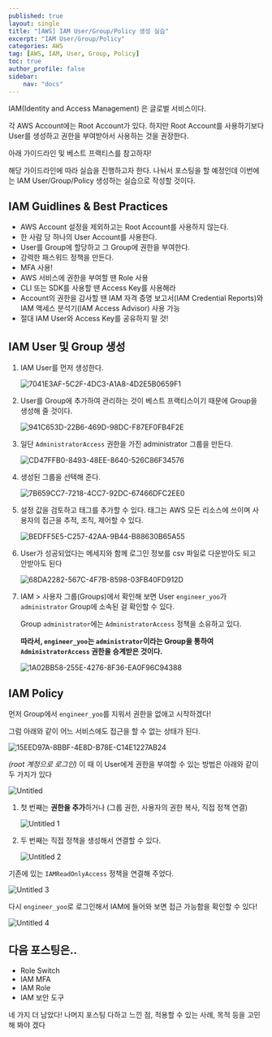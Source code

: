 ```yaml
---
published: true
layout: single
title: "[AWS] IAM User/Group/Policy 생성 실습"
excerpt: "IAM User/Group/Policy"
categories: AWS
tag: [AWS, IAM, User, Group, Policy]
toc: true
author_profile: false
sidebar:
    nav: "docs"
---
```


IAM(Identity and Access Management) 은 글로벌 서비스이다.

각 AWS Account에는 Root Account가 있다. 하지만 Root Account를 사용하기보다 User를 생성하고 권한을 부여받아서 사용하는 것을 권장한다.

아래 가이드라인 및 베스트 프랙티스를 참고하자!

해당 가이드라인에 따라 실습을 진행하고자 한다. 나눠서 포스팅을 할 예정인데 이번에는 IAM User/Group/Policy 생성하는 실습으로 작성할 것이다.

## IAM Guidlines & Best Practices

- AWS Account 설정을 제외하고는 Root Account를 사용하지 않는다.
- 한 사람 당 하나의 User Account를 사용한다.
- User를 Group에 할당하고 그 Group에 권한을 부여한다.
- 강력한 패스워드 정책을 만든다.
- MFA 사용!
- AWS 서비스에 권한을 부여할 땐 Role 사용
- CLI 또는 SDK를 사용할 땐 Access Key를 사용해라
- Account의 권한을 감사할 땐 IAM 자격 증명 보고서(IAM Credential Reports)와 IAM 액세스 분석기(IAM Access Advisor) 사용 가능
- 절대 IAM User와 Access Key를 공유하지 말 것!

## IAM User 및 Group 생성

1. IAM User를 먼저 생성한다.
    
    ![7041E3AF-5C2F-4DC3-A1A8-4D2E5B0659F1](https://github.com/gain-yoo/gain-yoo.github.io/assets/100563973/26855556-5dad-4238-8178-5581aa2db39d)
    
2. User를 Group에 추가하여 관리하는 것이 베스트 프랙티스이기 때문에 Group을 생성해 줄 것이다.
    
    ![941C653D-22B6-469D-98DC-F87EF0FB4F2E](https://github.com/gain-yoo/gain-yoo.github.io/assets/100563973/15443819-284a-4394-bbe7-e1e5c7ae6150)
    
3. 일단 `AdministratorAccess` 권한을 가진 administrator 그룹을 만든다.
    
    ![CD47FFB0-8493-48EE-8640-526C86F34576](https://github.com/gain-yoo/gain-yoo.github.io/assets/100563973/ccedd42b-67a9-4ec7-98a6-6fa32d75162b)
    
4. 생성된 그룹을 선택해 준다.
    
    ![7B659CC7-7218-4CC7-92DC-67466DFC2EE0](https://github.com/gain-yoo/gain-yoo.github.io/assets/100563973/19421828-53c6-4091-a759-ce8bacfb315d)
    
5. 설정 값을 검토하고 태그를 추가할 수 있다. 태그는 AWS 모든 리소스에 쓰이며 사용자의 접근을 추적, 조직, 제어할 수 있다.
    
    ![BEDFF5E5-C257-42AA-9B44-B88630B65A55](https://github.com/gain-yoo/gain-yoo.github.io/assets/100563973/e102755e-96c9-45cd-902f-be3670006edd)
    
6. User가 성공되었다는 메세지와 함께 로그인 정보를 csv 파일로 다운받아도 되고 안받아도 된다
    
    ![68DA2282-567C-4F7B-8598-03FB40FD912D](https://github.com/gain-yoo/gain-yoo.github.io/assets/100563973/64bc090e-656f-4d6b-94d0-9cbe5cf7ff0a)
    
7. IAM > 사용자 그룹(Groups)에서 확인해 보면 User `engineer_yoo`가 `administrator` Group에 소속된 걸 확인할 수 있다.
    
    Group `administrator`에는 `AdministratorAccess` 정책을 소유하고 있다. 
    
    **따라서, `engineer_yoo`는 `administrator`이라는 Group을 통하여 `AdministratorAccess` 권한을 승계받은 것이다.**
    
    ![1A02BB58-255E-4276-8F36-EA0F96C94388](https://github.com/gain-yoo/gain-yoo.github.io/assets/100563973/3ed2e310-0ca7-4377-b753-fd3eb3010f27)
    

## IAM Policy

먼저 Group에서 `engineer_yoo`를 지워서 권한을 없애고 시작하겠다!

그럼 아래와 같이 어느 서비스에도 접근을 할 수 없는 상태가 된다.

![15EED97A-8BBF-4E8D-B78E-C14E1227AB24](https://github.com/gain-yoo/gain-yoo.github.io/assets/100563973/e3dfcad5-5969-4321-ad02-6e6e0be26533)

*(root 계정으로 로그인)* 이 때 이 User에게 권한을 부여할 수 있는 방법은 아래와 같이 두 가지가 있다

![Untitled](https://github.com/gain-yoo/gain-yoo.github.io/assets/100563973/bfa5f440-7643-4c79-b98a-0c952ba0112a)

1. 첫 번째는 **권한을 추가**하거나 (그룹 권한, 사용자의 권한 복사, 직접 정책 연결)
    
    ![Untitled 1](https://github.com/gain-yoo/gain-yoo.github.io/assets/100563973/2fdca5ed-4810-45ae-85b9-6c94963e8cd7)
    
2. 두 번째는 직접 정책을 생성해서 연결할 수 있다.
    
    ![Untitled 2](https://github.com/gain-yoo/gain-yoo.github.io/assets/100563973/6fd9ce2c-12af-48aa-b8f3-9a4477d4cf4a)
    

기존에 있는 `IAMReadOnlyAccess` 정책을 연결해 주었다.

![Untitled 3](https://github.com/gain-yoo/gain-yoo.github.io/assets/100563973/6ffe22bd-9dba-49cd-9f8d-e2595af11d8b)

다시 `engineer_yoo`로 로그인해서 IAM에 들어와 보면 접근 가능함을 확인할 수 있다!

![Untitled 4](https://github.com/gain-yoo/gain-yoo.github.io/assets/100563973/9a25e802-2a0b-480c-8397-92f03abb59d6)

## 다음 포스팅은..

- Role Switch
- IAM MFA
- IAM Role
- IAM 보안 도구

네 가지 더 남았다! 나머지 포스팅 다하고 느낀 점, 적용할 수 있는 사례, 목적 등을 고민해 봐야 겠다
